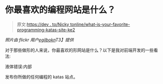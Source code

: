 # 你最喜欢的编程网站是什么？

> 原文:[https://dev . to/Nicky tonline/what-is-your-favorite-programming-katas-site-ke2](https://dev.to/nickytonline/what-are-your-favourite-programming-katas-site-ke2)

*照片由 flickr 用户[egilbokn](https://www.flickr.com/photos/29069071@N00/213242132/in/photolist-jQVsu-4HSwnj-3nJhLE-Rk8YM-cGPCCj-3nDpKe-cGPCp1-ZmkmDB-7Y38tj-384fEd-Qp4JA-6maTGE-r5Yuy8-cGPCJm-jMjUhQ-rpsLdw-Ft6BgK-3nJkyj-6hjyUk-aQHgie-n4c66g-7UJs4W-e1HJvo-5dRuKB-9pok19-8SwbzX-aCggWk-8Sw9xr-3nJ9zC-zQgDA-6hoAgj-Ee2CCT-7kmRmm-Z1yJFh-74tGsq-8uRvzX-8Gp3Lb-eVYRiq-ah7z9w-5WfNUu-4HSAXq-7Byx3F-6DAk8h-3nDLRc-7XMp4T-7XQDbj-3nJeSG-9ocbQa-a4qD37-5WfQk5)T3】提供*

对于那些做形的人来说，你最喜欢的形网站是什么？以下是我对前端开发的一些看法:

液体错误:内部

发布你所做的任何编程的 katas 站点。